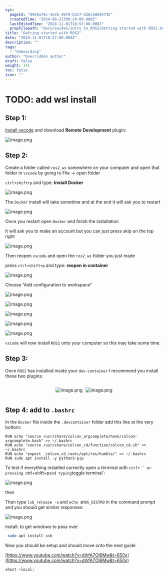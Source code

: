 ```yaml
---
sys:
  pageId: "89e0a78c-4e2b-4070-b327-d28cb0694742"
  createdTime: "2024-08-21T00:24:00.000Z"
  lastEditedTime: "2024-11-01T18:57:00.000Z"
  propFilepath: "docs/Guides/intro_to_ROS2/Getting started with ROS2.md"
title: "Getting started with ROS2"
date: "2024-11-01T18:57:00.000Z"
description: ""
tags:
  - "Onboarding"
author: "Overridden author"
draft: false
weight: 141
toc: false
icon: ""
---
```


# TODO: add wsl install

## Step 1:

[Install vscode](https://code.visualstudio.com/download) and download **Remote Development** plugin:

![image.png](https://prod-files-secure.s3.us-west-2.amazonaws.com/d518164a-d88e-44d1-a4ee-3adb3bd8bce0/efb52993-1881-4a40-b95e-6f020334f022/image.png?X-Amz-Algorithm=AWS4-HMAC-SHA256&X-Amz-Content-Sha256=UNSIGNED-PAYLOAD&X-Amz-Credential=ASIAZI2LB4663SXSHSDG%2F20250208%2Fus-west-2%2Fs3%2Faws4_request&X-Amz-Date=20250208T080903Z&X-Amz-Expires=3600&X-Amz-Security-Token=IQoJb3JpZ2luX2VjEHAaCXVzLXdlc3QtMiJHMEUCIF6f%2FHyXHnHis3cAzUvzmLoO%2B30Sz9b%2B%2FosdTI%2FKyS8gAiEAo%2Bs792og7xVNdoeCN2OGEkVq4Hx8kiR1gqSyAeD%2B998qiAQIif%2F%2F%2F%2F%2F%2F%2F%2F%2F%2FARAAGgw2Mzc0MjMxODM4MDUiDGwfdeePZWnQYVoGECrcAwtyIO90pu0lrkT7gBK238zc0tUbvn7IAWjw4Zi6aDUxOOlever%2FDNJ3a6PtovjMs4zMm6jSeyMs51qgErG%2F91VMU%2Bb40EYJu3LB%2FkTcFTf2Ub8ulpgXIM8wNjmWEdJJtL0sPQBWzLWzeYoh9hjkn%2B0sUFlwy1gXs%2B9DWsJuPflnVHRkGp%2FQ7TrZJ4n3yLEoNZ5%2FOJAbDPZ1glswqUHqujrELpbIias9cxZLSIpU%2Fw9A1IzeVr7fw47RLS2GM7gGmPIMhxW%2FbNULEscqe9BI9TQcs%2B3V3vbZJqQmsr%2F064LvzYE0ti8FwZmoNFRqwrTQYvukiu7kuW0ezdyRYGZYz%2BUR1CNAJxN%2Bo%2BMUMi0qzRQ0rapT4KlEnGDoPNb%2FfRirwRwbjXuph79V0dZEs1XzOKr1EpskOvQoMWcyFYZl4kHp9MDftKXEVvHo54euDJvvMuxUgY7aagOZELy1ec5Y8We7mcWDDz0QGcfcxZ%2BzN0AlJjszb2ow%2FHjv2bWL5%2FXbtTy1nMEANIVhcNnyV5weHdCUYS8Vp8JvM1SOD%2B02NjAmhRJUBGcai%2FbE5Dz4mlLiU1vppLNwFwtZqOq4FREb66Kas0ed5W%2FyB94D218rNHrspIyvVbLGy1vXTpYZMKaQnL0GOqUBe%2BwGU5u11c9frByzYGSED9VcGutu2qFtpp53L7oINStjLx5isAD61T8WIHLR8vBkgC9utjt3Tx34gjLOqrUfCWvTlTID76%2Fq2uVP%2BR2jDhQTNH%2FSzspv%2BV26MgTQyRpOw8p6DSrTHI9oViUS9MV7k3igBEP3ZHKuqRN3Ua2mw9aJ2x%2FBlTkh2JNVFOTLdlKHwzs2WFRyHWoIFjCNMdfS7aDGKl8K&X-Amz-Signature=425ca047140464d02df084809d77228857599b041e24c942e2478f3af0d31cc9&X-Amz-SignedHeaders=host&x-id=GetObject)

## Step 2:

Create a folder called `ros2_ws` somewhere on your computer and open that folder in `vscode` by going to File → open folder 

`ctrl+shift+p` and type: **Install Docker**

![image.png](https://prod-files-secure.s3.us-west-2.amazonaws.com/d518164a-d88e-44d1-a4ee-3adb3bd8bce0/2269dc0e-1cd5-47ff-bceb-c04ad9b2eab0/image.png?X-Amz-Algorithm=AWS4-HMAC-SHA256&X-Amz-Content-Sha256=UNSIGNED-PAYLOAD&X-Amz-Credential=ASIAZI2LB4663SXSHSDG%2F20250208%2Fus-west-2%2Fs3%2Faws4_request&X-Amz-Date=20250208T080903Z&X-Amz-Expires=3600&X-Amz-Security-Token=IQoJb3JpZ2luX2VjEHAaCXVzLXdlc3QtMiJHMEUCIF6f%2FHyXHnHis3cAzUvzmLoO%2B30Sz9b%2B%2FosdTI%2FKyS8gAiEAo%2Bs792og7xVNdoeCN2OGEkVq4Hx8kiR1gqSyAeD%2B998qiAQIif%2F%2F%2F%2F%2F%2F%2F%2F%2F%2FARAAGgw2Mzc0MjMxODM4MDUiDGwfdeePZWnQYVoGECrcAwtyIO90pu0lrkT7gBK238zc0tUbvn7IAWjw4Zi6aDUxOOlever%2FDNJ3a6PtovjMs4zMm6jSeyMs51qgErG%2F91VMU%2Bb40EYJu3LB%2FkTcFTf2Ub8ulpgXIM8wNjmWEdJJtL0sPQBWzLWzeYoh9hjkn%2B0sUFlwy1gXs%2B9DWsJuPflnVHRkGp%2FQ7TrZJ4n3yLEoNZ5%2FOJAbDPZ1glswqUHqujrELpbIias9cxZLSIpU%2Fw9A1IzeVr7fw47RLS2GM7gGmPIMhxW%2FbNULEscqe9BI9TQcs%2B3V3vbZJqQmsr%2F064LvzYE0ti8FwZmoNFRqwrTQYvukiu7kuW0ezdyRYGZYz%2BUR1CNAJxN%2Bo%2BMUMi0qzRQ0rapT4KlEnGDoPNb%2FfRirwRwbjXuph79V0dZEs1XzOKr1EpskOvQoMWcyFYZl4kHp9MDftKXEVvHo54euDJvvMuxUgY7aagOZELy1ec5Y8We7mcWDDz0QGcfcxZ%2BzN0AlJjszb2ow%2FHjv2bWL5%2FXbtTy1nMEANIVhcNnyV5weHdCUYS8Vp8JvM1SOD%2B02NjAmhRJUBGcai%2FbE5Dz4mlLiU1vppLNwFwtZqOq4FREb66Kas0ed5W%2FyB94D218rNHrspIyvVbLGy1vXTpYZMKaQnL0GOqUBe%2BwGU5u11c9frByzYGSED9VcGutu2qFtpp53L7oINStjLx5isAD61T8WIHLR8vBkgC9utjt3Tx34gjLOqrUfCWvTlTID76%2Fq2uVP%2BR2jDhQTNH%2FSzspv%2BV26MgTQyRpOw8p6DSrTHI9oViUS9MV7k3igBEP3ZHKuqRN3Ua2mw9aJ2x%2FBlTkh2JNVFOTLdlKHwzs2WFRyHWoIFjCNMdfS7aDGKl8K&X-Amz-Signature=a4562d107d55d8a54842caf411f4dfbd67f558af4e9bdb1844cd180060ed5283&X-Amz-SignedHeaders=host&x-id=GetObject)

The `Docker` install will take sometime and at the end it will ask you to restart

![image.png](https://prod-files-secure.s3.us-west-2.amazonaws.com/d518164a-d88e-44d1-a4ee-3adb3bd8bce0/ed233f78-be33-4b1f-b89c-9c346c0e961e/image.png?X-Amz-Algorithm=AWS4-HMAC-SHA256&X-Amz-Content-Sha256=UNSIGNED-PAYLOAD&X-Amz-Credential=ASIAZI2LB4663SXSHSDG%2F20250208%2Fus-west-2%2Fs3%2Faws4_request&X-Amz-Date=20250208T080903Z&X-Amz-Expires=3600&X-Amz-Security-Token=IQoJb3JpZ2luX2VjEHAaCXVzLXdlc3QtMiJHMEUCIF6f%2FHyXHnHis3cAzUvzmLoO%2B30Sz9b%2B%2FosdTI%2FKyS8gAiEAo%2Bs792og7xVNdoeCN2OGEkVq4Hx8kiR1gqSyAeD%2B998qiAQIif%2F%2F%2F%2F%2F%2F%2F%2F%2F%2FARAAGgw2Mzc0MjMxODM4MDUiDGwfdeePZWnQYVoGECrcAwtyIO90pu0lrkT7gBK238zc0tUbvn7IAWjw4Zi6aDUxOOlever%2FDNJ3a6PtovjMs4zMm6jSeyMs51qgErG%2F91VMU%2Bb40EYJu3LB%2FkTcFTf2Ub8ulpgXIM8wNjmWEdJJtL0sPQBWzLWzeYoh9hjkn%2B0sUFlwy1gXs%2B9DWsJuPflnVHRkGp%2FQ7TrZJ4n3yLEoNZ5%2FOJAbDPZ1glswqUHqujrELpbIias9cxZLSIpU%2Fw9A1IzeVr7fw47RLS2GM7gGmPIMhxW%2FbNULEscqe9BI9TQcs%2B3V3vbZJqQmsr%2F064LvzYE0ti8FwZmoNFRqwrTQYvukiu7kuW0ezdyRYGZYz%2BUR1CNAJxN%2Bo%2BMUMi0qzRQ0rapT4KlEnGDoPNb%2FfRirwRwbjXuph79V0dZEs1XzOKr1EpskOvQoMWcyFYZl4kHp9MDftKXEVvHo54euDJvvMuxUgY7aagOZELy1ec5Y8We7mcWDDz0QGcfcxZ%2BzN0AlJjszb2ow%2FHjv2bWL5%2FXbtTy1nMEANIVhcNnyV5weHdCUYS8Vp8JvM1SOD%2B02NjAmhRJUBGcai%2FbE5Dz4mlLiU1vppLNwFwtZqOq4FREb66Kas0ed5W%2FyB94D218rNHrspIyvVbLGy1vXTpYZMKaQnL0GOqUBe%2BwGU5u11c9frByzYGSED9VcGutu2qFtpp53L7oINStjLx5isAD61T8WIHLR8vBkgC9utjt3Tx34gjLOqrUfCWvTlTID76%2Fq2uVP%2BR2jDhQTNH%2FSzspv%2BV26MgTQyRpOw8p6DSrTHI9oViUS9MV7k3igBEP3ZHKuqRN3Ua2mw9aJ2x%2FBlTkh2JNVFOTLdlKHwzs2WFRyHWoIFjCNMdfS7aDGKl8K&X-Amz-Signature=c4ab3c8d72b25ab09740a37096db97ea8d8869d27db6047bf7c372fd5000a416&X-Amz-SignedHeaders=host&x-id=GetObject)

Once you restart open `Docker` and finish the installation

It will ask you to make an account but you can just press skip on the top right

![image.png](https://prod-files-secure.s3.us-west-2.amazonaws.com/d518164a-d88e-44d1-a4ee-3adb3bd8bce0/21010ad9-1659-4fd9-9f59-9932a09b2a3d/image.png?X-Amz-Algorithm=AWS4-HMAC-SHA256&X-Amz-Content-Sha256=UNSIGNED-PAYLOAD&X-Amz-Credential=ASIAZI2LB4663SXSHSDG%2F20250208%2Fus-west-2%2Fs3%2Faws4_request&X-Amz-Date=20250208T080903Z&X-Amz-Expires=3600&X-Amz-Security-Token=IQoJb3JpZ2luX2VjEHAaCXVzLXdlc3QtMiJHMEUCIF6f%2FHyXHnHis3cAzUvzmLoO%2B30Sz9b%2B%2FosdTI%2FKyS8gAiEAo%2Bs792og7xVNdoeCN2OGEkVq4Hx8kiR1gqSyAeD%2B998qiAQIif%2F%2F%2F%2F%2F%2F%2F%2F%2F%2FARAAGgw2Mzc0MjMxODM4MDUiDGwfdeePZWnQYVoGECrcAwtyIO90pu0lrkT7gBK238zc0tUbvn7IAWjw4Zi6aDUxOOlever%2FDNJ3a6PtovjMs4zMm6jSeyMs51qgErG%2F91VMU%2Bb40EYJu3LB%2FkTcFTf2Ub8ulpgXIM8wNjmWEdJJtL0sPQBWzLWzeYoh9hjkn%2B0sUFlwy1gXs%2B9DWsJuPflnVHRkGp%2FQ7TrZJ4n3yLEoNZ5%2FOJAbDPZ1glswqUHqujrELpbIias9cxZLSIpU%2Fw9A1IzeVr7fw47RLS2GM7gGmPIMhxW%2FbNULEscqe9BI9TQcs%2B3V3vbZJqQmsr%2F064LvzYE0ti8FwZmoNFRqwrTQYvukiu7kuW0ezdyRYGZYz%2BUR1CNAJxN%2Bo%2BMUMi0qzRQ0rapT4KlEnGDoPNb%2FfRirwRwbjXuph79V0dZEs1XzOKr1EpskOvQoMWcyFYZl4kHp9MDftKXEVvHo54euDJvvMuxUgY7aagOZELy1ec5Y8We7mcWDDz0QGcfcxZ%2BzN0AlJjszb2ow%2FHjv2bWL5%2FXbtTy1nMEANIVhcNnyV5weHdCUYS8Vp8JvM1SOD%2B02NjAmhRJUBGcai%2FbE5Dz4mlLiU1vppLNwFwtZqOq4FREb66Kas0ed5W%2FyB94D218rNHrspIyvVbLGy1vXTpYZMKaQnL0GOqUBe%2BwGU5u11c9frByzYGSED9VcGutu2qFtpp53L7oINStjLx5isAD61T8WIHLR8vBkgC9utjt3Tx34gjLOqrUfCWvTlTID76%2Fq2uVP%2BR2jDhQTNH%2FSzspv%2BV26MgTQyRpOw8p6DSrTHI9oViUS9MV7k3igBEP3ZHKuqRN3Ua2mw9aJ2x%2FBlTkh2JNVFOTLdlKHwzs2WFRyHWoIFjCNMdfS7aDGKl8K&X-Amz-Signature=b77fab3a243c672c18143d1f8da29c3ef76b5fd0f2d4804ad41849b9e999fdd0&X-Amz-SignedHeaders=host&x-id=GetObject)

Then reopen `vscode` and open the `ros2_ws` folder you just made

press `ctrl+shift+p` and type: **reopen in container**

![image.png](https://prod-files-secure.s3.us-west-2.amazonaws.com/d518164a-d88e-44d1-a4ee-3adb3bd8bce0/4e93b8c2-41ad-488c-8095-c74205196118/image.png?X-Amz-Algorithm=AWS4-HMAC-SHA256&X-Amz-Content-Sha256=UNSIGNED-PAYLOAD&X-Amz-Credential=ASIAZI2LB4663SXSHSDG%2F20250208%2Fus-west-2%2Fs3%2Faws4_request&X-Amz-Date=20250208T080903Z&X-Amz-Expires=3600&X-Amz-Security-Token=IQoJb3JpZ2luX2VjEHAaCXVzLXdlc3QtMiJHMEUCIF6f%2FHyXHnHis3cAzUvzmLoO%2B30Sz9b%2B%2FosdTI%2FKyS8gAiEAo%2Bs792og7xVNdoeCN2OGEkVq4Hx8kiR1gqSyAeD%2B998qiAQIif%2F%2F%2F%2F%2F%2F%2F%2F%2F%2FARAAGgw2Mzc0MjMxODM4MDUiDGwfdeePZWnQYVoGECrcAwtyIO90pu0lrkT7gBK238zc0tUbvn7IAWjw4Zi6aDUxOOlever%2FDNJ3a6PtovjMs4zMm6jSeyMs51qgErG%2F91VMU%2Bb40EYJu3LB%2FkTcFTf2Ub8ulpgXIM8wNjmWEdJJtL0sPQBWzLWzeYoh9hjkn%2B0sUFlwy1gXs%2B9DWsJuPflnVHRkGp%2FQ7TrZJ4n3yLEoNZ5%2FOJAbDPZ1glswqUHqujrELpbIias9cxZLSIpU%2Fw9A1IzeVr7fw47RLS2GM7gGmPIMhxW%2FbNULEscqe9BI9TQcs%2B3V3vbZJqQmsr%2F064LvzYE0ti8FwZmoNFRqwrTQYvukiu7kuW0ezdyRYGZYz%2BUR1CNAJxN%2Bo%2BMUMi0qzRQ0rapT4KlEnGDoPNb%2FfRirwRwbjXuph79V0dZEs1XzOKr1EpskOvQoMWcyFYZl4kHp9MDftKXEVvHo54euDJvvMuxUgY7aagOZELy1ec5Y8We7mcWDDz0QGcfcxZ%2BzN0AlJjszb2ow%2FHjv2bWL5%2FXbtTy1nMEANIVhcNnyV5weHdCUYS8Vp8JvM1SOD%2B02NjAmhRJUBGcai%2FbE5Dz4mlLiU1vppLNwFwtZqOq4FREb66Kas0ed5W%2FyB94D218rNHrspIyvVbLGy1vXTpYZMKaQnL0GOqUBe%2BwGU5u11c9frByzYGSED9VcGutu2qFtpp53L7oINStjLx5isAD61T8WIHLR8vBkgC9utjt3Tx34gjLOqrUfCWvTlTID76%2Fq2uVP%2BR2jDhQTNH%2FSzspv%2BV26MgTQyRpOw8p6DSrTHI9oViUS9MV7k3igBEP3ZHKuqRN3Ua2mw9aJ2x%2FBlTkh2JNVFOTLdlKHwzs2WFRyHWoIFjCNMdfS7aDGKl8K&X-Amz-Signature=de0db6a6d12e17aa8d69a659182bc5e0482a06ff17fc4fa9546c155abb75e8b2&X-Amz-SignedHeaders=host&x-id=GetObject)

Choose “Add configuration to workspace”

![image.png](https://prod-files-secure.s3.us-west-2.amazonaws.com/d518164a-d88e-44d1-a4ee-3adb3bd8bce0/9560b282-5060-4989-ba37-97e7b2c22476/image.png?X-Amz-Algorithm=AWS4-HMAC-SHA256&X-Amz-Content-Sha256=UNSIGNED-PAYLOAD&X-Amz-Credential=ASIAZI2LB4663SXSHSDG%2F20250208%2Fus-west-2%2Fs3%2Faws4_request&X-Amz-Date=20250208T080903Z&X-Amz-Expires=3600&X-Amz-Security-Token=IQoJb3JpZ2luX2VjEHAaCXVzLXdlc3QtMiJHMEUCIF6f%2FHyXHnHis3cAzUvzmLoO%2B30Sz9b%2B%2FosdTI%2FKyS8gAiEAo%2Bs792og7xVNdoeCN2OGEkVq4Hx8kiR1gqSyAeD%2B998qiAQIif%2F%2F%2F%2F%2F%2F%2F%2F%2F%2FARAAGgw2Mzc0MjMxODM4MDUiDGwfdeePZWnQYVoGECrcAwtyIO90pu0lrkT7gBK238zc0tUbvn7IAWjw4Zi6aDUxOOlever%2FDNJ3a6PtovjMs4zMm6jSeyMs51qgErG%2F91VMU%2Bb40EYJu3LB%2FkTcFTf2Ub8ulpgXIM8wNjmWEdJJtL0sPQBWzLWzeYoh9hjkn%2B0sUFlwy1gXs%2B9DWsJuPflnVHRkGp%2FQ7TrZJ4n3yLEoNZ5%2FOJAbDPZ1glswqUHqujrELpbIias9cxZLSIpU%2Fw9A1IzeVr7fw47RLS2GM7gGmPIMhxW%2FbNULEscqe9BI9TQcs%2B3V3vbZJqQmsr%2F064LvzYE0ti8FwZmoNFRqwrTQYvukiu7kuW0ezdyRYGZYz%2BUR1CNAJxN%2Bo%2BMUMi0qzRQ0rapT4KlEnGDoPNb%2FfRirwRwbjXuph79V0dZEs1XzOKr1EpskOvQoMWcyFYZl4kHp9MDftKXEVvHo54euDJvvMuxUgY7aagOZELy1ec5Y8We7mcWDDz0QGcfcxZ%2BzN0AlJjszb2ow%2FHjv2bWL5%2FXbtTy1nMEANIVhcNnyV5weHdCUYS8Vp8JvM1SOD%2B02NjAmhRJUBGcai%2FbE5Dz4mlLiU1vppLNwFwtZqOq4FREb66Kas0ed5W%2FyB94D218rNHrspIyvVbLGy1vXTpYZMKaQnL0GOqUBe%2BwGU5u11c9frByzYGSED9VcGutu2qFtpp53L7oINStjLx5isAD61T8WIHLR8vBkgC9utjt3Tx34gjLOqrUfCWvTlTID76%2Fq2uVP%2BR2jDhQTNH%2FSzspv%2BV26MgTQyRpOw8p6DSrTHI9oViUS9MV7k3igBEP3ZHKuqRN3Ua2mw9aJ2x%2FBlTkh2JNVFOTLdlKHwzs2WFRyHWoIFjCNMdfS7aDGKl8K&X-Amz-Signature=c11b4f195922b0a5760b67d26bf6de2c86fe48bad49e09a429b53be9dd880bc6&X-Amz-SignedHeaders=host&x-id=GetObject)

![image.png](https://prod-files-secure.s3.us-west-2.amazonaws.com/d518164a-d88e-44d1-a4ee-3adb3bd8bce0/2ee63f81-886b-48e8-a553-dc6e5eac99e4/image.png?X-Amz-Algorithm=AWS4-HMAC-SHA256&X-Amz-Content-Sha256=UNSIGNED-PAYLOAD&X-Amz-Credential=ASIAZI2LB4663SXSHSDG%2F20250208%2Fus-west-2%2Fs3%2Faws4_request&X-Amz-Date=20250208T080903Z&X-Amz-Expires=3600&X-Amz-Security-Token=IQoJb3JpZ2luX2VjEHAaCXVzLXdlc3QtMiJHMEUCIF6f%2FHyXHnHis3cAzUvzmLoO%2B30Sz9b%2B%2FosdTI%2FKyS8gAiEAo%2Bs792og7xVNdoeCN2OGEkVq4Hx8kiR1gqSyAeD%2B998qiAQIif%2F%2F%2F%2F%2F%2F%2F%2F%2F%2FARAAGgw2Mzc0MjMxODM4MDUiDGwfdeePZWnQYVoGECrcAwtyIO90pu0lrkT7gBK238zc0tUbvn7IAWjw4Zi6aDUxOOlever%2FDNJ3a6PtovjMs4zMm6jSeyMs51qgErG%2F91VMU%2Bb40EYJu3LB%2FkTcFTf2Ub8ulpgXIM8wNjmWEdJJtL0sPQBWzLWzeYoh9hjkn%2B0sUFlwy1gXs%2B9DWsJuPflnVHRkGp%2FQ7TrZJ4n3yLEoNZ5%2FOJAbDPZ1glswqUHqujrELpbIias9cxZLSIpU%2Fw9A1IzeVr7fw47RLS2GM7gGmPIMhxW%2FbNULEscqe9BI9TQcs%2B3V3vbZJqQmsr%2F064LvzYE0ti8FwZmoNFRqwrTQYvukiu7kuW0ezdyRYGZYz%2BUR1CNAJxN%2Bo%2BMUMi0qzRQ0rapT4KlEnGDoPNb%2FfRirwRwbjXuph79V0dZEs1XzOKr1EpskOvQoMWcyFYZl4kHp9MDftKXEVvHo54euDJvvMuxUgY7aagOZELy1ec5Y8We7mcWDDz0QGcfcxZ%2BzN0AlJjszb2ow%2FHjv2bWL5%2FXbtTy1nMEANIVhcNnyV5weHdCUYS8Vp8JvM1SOD%2B02NjAmhRJUBGcai%2FbE5Dz4mlLiU1vppLNwFwtZqOq4FREb66Kas0ed5W%2FyB94D218rNHrspIyvVbLGy1vXTpYZMKaQnL0GOqUBe%2BwGU5u11c9frByzYGSED9VcGutu2qFtpp53L7oINStjLx5isAD61T8WIHLR8vBkgC9utjt3Tx34gjLOqrUfCWvTlTID76%2Fq2uVP%2BR2jDhQTNH%2FSzspv%2BV26MgTQyRpOw8p6DSrTHI9oViUS9MV7k3igBEP3ZHKuqRN3Ua2mw9aJ2x%2FBlTkh2JNVFOTLdlKHwzs2WFRyHWoIFjCNMdfS7aDGKl8K&X-Amz-Signature=bd532adbeae335002d6ed9e35081b75445f7b1f803d936760bc76269e6f76317&X-Amz-SignedHeaders=host&x-id=GetObject)

![image.png](https://prod-files-secure.s3.us-west-2.amazonaws.com/d518164a-d88e-44d1-a4ee-3adb3bd8bce0/ae1580b2-b048-407e-aed9-b584224a7a04/image.png?X-Amz-Algorithm=AWS4-HMAC-SHA256&X-Amz-Content-Sha256=UNSIGNED-PAYLOAD&X-Amz-Credential=ASIAZI2LB4663SXSHSDG%2F20250208%2Fus-west-2%2Fs3%2Faws4_request&X-Amz-Date=20250208T080903Z&X-Amz-Expires=3600&X-Amz-Security-Token=IQoJb3JpZ2luX2VjEHAaCXVzLXdlc3QtMiJHMEUCIF6f%2FHyXHnHis3cAzUvzmLoO%2B30Sz9b%2B%2FosdTI%2FKyS8gAiEAo%2Bs792og7xVNdoeCN2OGEkVq4Hx8kiR1gqSyAeD%2B998qiAQIif%2F%2F%2F%2F%2F%2F%2F%2F%2F%2FARAAGgw2Mzc0MjMxODM4MDUiDGwfdeePZWnQYVoGECrcAwtyIO90pu0lrkT7gBK238zc0tUbvn7IAWjw4Zi6aDUxOOlever%2FDNJ3a6PtovjMs4zMm6jSeyMs51qgErG%2F91VMU%2Bb40EYJu3LB%2FkTcFTf2Ub8ulpgXIM8wNjmWEdJJtL0sPQBWzLWzeYoh9hjkn%2B0sUFlwy1gXs%2B9DWsJuPflnVHRkGp%2FQ7TrZJ4n3yLEoNZ5%2FOJAbDPZ1glswqUHqujrELpbIias9cxZLSIpU%2Fw9A1IzeVr7fw47RLS2GM7gGmPIMhxW%2FbNULEscqe9BI9TQcs%2B3V3vbZJqQmsr%2F064LvzYE0ti8FwZmoNFRqwrTQYvukiu7kuW0ezdyRYGZYz%2BUR1CNAJxN%2Bo%2BMUMi0qzRQ0rapT4KlEnGDoPNb%2FfRirwRwbjXuph79V0dZEs1XzOKr1EpskOvQoMWcyFYZl4kHp9MDftKXEVvHo54euDJvvMuxUgY7aagOZELy1ec5Y8We7mcWDDz0QGcfcxZ%2BzN0AlJjszb2ow%2FHjv2bWL5%2FXbtTy1nMEANIVhcNnyV5weHdCUYS8Vp8JvM1SOD%2B02NjAmhRJUBGcai%2FbE5Dz4mlLiU1vppLNwFwtZqOq4FREb66Kas0ed5W%2FyB94D218rNHrspIyvVbLGy1vXTpYZMKaQnL0GOqUBe%2BwGU5u11c9frByzYGSED9VcGutu2qFtpp53L7oINStjLx5isAD61T8WIHLR8vBkgC9utjt3Tx34gjLOqrUfCWvTlTID76%2Fq2uVP%2BR2jDhQTNH%2FSzspv%2BV26MgTQyRpOw8p6DSrTHI9oViUS9MV7k3igBEP3ZHKuqRN3Ua2mw9aJ2x%2FBlTkh2JNVFOTLdlKHwzs2WFRyHWoIFjCNMdfS7aDGKl8K&X-Amz-Signature=7880f0baf5578c14d98282870c44d0b18cf04168fa540425b87f8a34530be5e6&X-Amz-SignedHeaders=host&x-id=GetObject)

![image.png](https://prod-files-secure.s3.us-west-2.amazonaws.com/d518164a-d88e-44d1-a4ee-3adb3bd8bce0/53255b28-f75e-430f-b9e3-c0ac8577e42b/image.png?X-Amz-Algorithm=AWS4-HMAC-SHA256&X-Amz-Content-Sha256=UNSIGNED-PAYLOAD&X-Amz-Credential=ASIAZI2LB4663SXSHSDG%2F20250208%2Fus-west-2%2Fs3%2Faws4_request&X-Amz-Date=20250208T080903Z&X-Amz-Expires=3600&X-Amz-Security-Token=IQoJb3JpZ2luX2VjEHAaCXVzLXdlc3QtMiJHMEUCIF6f%2FHyXHnHis3cAzUvzmLoO%2B30Sz9b%2B%2FosdTI%2FKyS8gAiEAo%2Bs792og7xVNdoeCN2OGEkVq4Hx8kiR1gqSyAeD%2B998qiAQIif%2F%2F%2F%2F%2F%2F%2F%2F%2F%2FARAAGgw2Mzc0MjMxODM4MDUiDGwfdeePZWnQYVoGECrcAwtyIO90pu0lrkT7gBK238zc0tUbvn7IAWjw4Zi6aDUxOOlever%2FDNJ3a6PtovjMs4zMm6jSeyMs51qgErG%2F91VMU%2Bb40EYJu3LB%2FkTcFTf2Ub8ulpgXIM8wNjmWEdJJtL0sPQBWzLWzeYoh9hjkn%2B0sUFlwy1gXs%2B9DWsJuPflnVHRkGp%2FQ7TrZJ4n3yLEoNZ5%2FOJAbDPZ1glswqUHqujrELpbIias9cxZLSIpU%2Fw9A1IzeVr7fw47RLS2GM7gGmPIMhxW%2FbNULEscqe9BI9TQcs%2B3V3vbZJqQmsr%2F064LvzYE0ti8FwZmoNFRqwrTQYvukiu7kuW0ezdyRYGZYz%2BUR1CNAJxN%2Bo%2BMUMi0qzRQ0rapT4KlEnGDoPNb%2FfRirwRwbjXuph79V0dZEs1XzOKr1EpskOvQoMWcyFYZl4kHp9MDftKXEVvHo54euDJvvMuxUgY7aagOZELy1ec5Y8We7mcWDDz0QGcfcxZ%2BzN0AlJjszb2ow%2FHjv2bWL5%2FXbtTy1nMEANIVhcNnyV5weHdCUYS8Vp8JvM1SOD%2B02NjAmhRJUBGcai%2FbE5Dz4mlLiU1vppLNwFwtZqOq4FREb66Kas0ed5W%2FyB94D218rNHrspIyvVbLGy1vXTpYZMKaQnL0GOqUBe%2BwGU5u11c9frByzYGSED9VcGutu2qFtpp53L7oINStjLx5isAD61T8WIHLR8vBkgC9utjt3Tx34gjLOqrUfCWvTlTID76%2Fq2uVP%2BR2jDhQTNH%2FSzspv%2BV26MgTQyRpOw8p6DSrTHI9oViUS9MV7k3igBEP3ZHKuqRN3Ua2mw9aJ2x%2FBlTkh2JNVFOTLdlKHwzs2WFRyHWoIFjCNMdfS7aDGKl8K&X-Amz-Signature=097660d16e92248f501c3511f8c7884ec5e55457dd18ca90d9d26683bcee0ecf&X-Amz-SignedHeaders=host&x-id=GetObject)

![image.png](https://prod-files-secure.s3.us-west-2.amazonaws.com/d518164a-d88e-44d1-a4ee-3adb3bd8bce0/7c562767-5af9-4ffb-97d1-327bcdf4ee00/image.png?X-Amz-Algorithm=AWS4-HMAC-SHA256&X-Amz-Content-Sha256=UNSIGNED-PAYLOAD&X-Amz-Credential=ASIAZI2LB4663SXSHSDG%2F20250208%2Fus-west-2%2Fs3%2Faws4_request&X-Amz-Date=20250208T080903Z&X-Amz-Expires=3600&X-Amz-Security-Token=IQoJb3JpZ2luX2VjEHAaCXVzLXdlc3QtMiJHMEUCIF6f%2FHyXHnHis3cAzUvzmLoO%2B30Sz9b%2B%2FosdTI%2FKyS8gAiEAo%2Bs792og7xVNdoeCN2OGEkVq4Hx8kiR1gqSyAeD%2B998qiAQIif%2F%2F%2F%2F%2F%2F%2F%2F%2F%2FARAAGgw2Mzc0MjMxODM4MDUiDGwfdeePZWnQYVoGECrcAwtyIO90pu0lrkT7gBK238zc0tUbvn7IAWjw4Zi6aDUxOOlever%2FDNJ3a6PtovjMs4zMm6jSeyMs51qgErG%2F91VMU%2Bb40EYJu3LB%2FkTcFTf2Ub8ulpgXIM8wNjmWEdJJtL0sPQBWzLWzeYoh9hjkn%2B0sUFlwy1gXs%2B9DWsJuPflnVHRkGp%2FQ7TrZJ4n3yLEoNZ5%2FOJAbDPZ1glswqUHqujrELpbIias9cxZLSIpU%2Fw9A1IzeVr7fw47RLS2GM7gGmPIMhxW%2FbNULEscqe9BI9TQcs%2B3V3vbZJqQmsr%2F064LvzYE0ti8FwZmoNFRqwrTQYvukiu7kuW0ezdyRYGZYz%2BUR1CNAJxN%2Bo%2BMUMi0qzRQ0rapT4KlEnGDoPNb%2FfRirwRwbjXuph79V0dZEs1XzOKr1EpskOvQoMWcyFYZl4kHp9MDftKXEVvHo54euDJvvMuxUgY7aagOZELy1ec5Y8We7mcWDDz0QGcfcxZ%2BzN0AlJjszb2ow%2FHjv2bWL5%2FXbtTy1nMEANIVhcNnyV5weHdCUYS8Vp8JvM1SOD%2B02NjAmhRJUBGcai%2FbE5Dz4mlLiU1vppLNwFwtZqOq4FREb66Kas0ed5W%2FyB94D218rNHrspIyvVbLGy1vXTpYZMKaQnL0GOqUBe%2BwGU5u11c9frByzYGSED9VcGutu2qFtpp53L7oINStjLx5isAD61T8WIHLR8vBkgC9utjt3Tx34gjLOqrUfCWvTlTID76%2Fq2uVP%2BR2jDhQTNH%2FSzspv%2BV26MgTQyRpOw8p6DSrTHI9oViUS9MV7k3igBEP3ZHKuqRN3Ua2mw9aJ2x%2FBlTkh2JNVFOTLdlKHwzs2WFRyHWoIFjCNMdfS7aDGKl8K&X-Amz-Signature=dbcf6fe77db1a63140ab0834260dba43c935f7370522a8a14b95ca5af5e8afee&X-Amz-SignedHeaders=host&x-id=GetObject)

`vscode` will now install `ROS2` onto your computer so this may take some time.

## Step 3:

Once `ROS2` has installed inside your `dev-container` I recommend you install these two plugins:

<div style="display: flex;flex-direction: row; column-gap:10px; max-width: 630px;justify-content: center;">
<div>

![image.png](https://prod-files-secure.s3.us-west-2.amazonaws.com/d518164a-d88e-44d1-a4ee-3adb3bd8bce0/3fc3d550-5a54-4ba1-ba6b-faa01cdb7369/image.png?X-Amz-Algorithm=AWS4-HMAC-SHA256&X-Amz-Content-Sha256=UNSIGNED-PAYLOAD&X-Amz-Credential=ASIAZI2LB466R7HECCOC%2F20250208%2Fus-west-2%2Fs3%2Faws4_request&X-Amz-Date=20250208T080905Z&X-Amz-Expires=3600&X-Amz-Security-Token=IQoJb3JpZ2luX2VjEHAaCXVzLXdlc3QtMiJHMEUCICIzfrXLfnLWAjBhF92pNB5Jezq2cB27eMbse0moJ1eUAiEA8FnMihK0q0Rpal7YI%2FpmSaMsqql3fk3vzyIebmAWgC8qiAQIiP%2F%2F%2F%2F%2F%2F%2F%2F%2F%2FARAAGgw2Mzc0MjMxODM4MDUiDIGWXgHXEKGTwToVLircA8f%2BFO9u5G75W0ZrRNPcRlyqH%2FcqVFfOi2%2FJ5K2McLmrYagZS5L54Dds3LAhmgy1ZyYEenXZOL%2BthJrThG2%2FV1CsTX%2BpTHgYliHRlAUAnA4JuIQKfyKIBDmsRhxxixfYL%2F4ogJ7xD2uXUn5kdUeQwtQ2gBoaosxfdLGgYeEbDQd%2BNBdCWUaDUhfmbTobq1NMlCnMomQ4bsJc9edwfKH%2F8gBfArEgtBTMCbzdiPWTYd31CMyPnzTKkoXaElUZCqRdPOobF9dgjI2Y7w%2FHa9YYbm%2FrEoZSpHNtxokWj9K25JLDoPANrPiCLpO6eC2LI5WriLMQz1dKC0XbdonHms9DIsRINVuT0Gw%2FQvi5dbY2z6pbb7akZRrwBb0NhBnY%2BMrEziBb8VLugnXNiD%2B%2BpSCNVv8gsZAHMCbR5MaBKlSAmJ47lBIKyyEs3mAW2YN7pMEZ%2F0Hf9e%2FHygrwEmvIQwgFlds8YItHm5C8T0urkGkoZZA8MuZke5CgSavOvDdGqdWq6Pi5dK33XAIO%2FNzjZEPVV%2FGOEGs%2FACyKb3fy55i5EKr9pQxUZ9gSJ969XbwGSMI9OUPgnP00h2PQ1db%2BGLc1MJkVlu4w2muuIMohNu4yhs5QsR5exVBRUS8FbmzWMNSPnL0GOqUB6JS1aiuZdOnfOYYzArfRsxgqM6oE30l8%2BqtlMi27p1ya1w1igkbHpOEeVGWNlaRGB7mga03YdPCUW3HQmNwfH7Y8%2BOu7%2BkUEtd9Q92xbniDqnNfNMzPAhv8NG%2BJQxwiO2eHqua%2B8EwLw%2F36gEXv062cfE9DbDOsrqchLUrWkd%2Bcos6k0kYNQ1urDuYHElroMOO3NT4MddCKoy6deuAzzPKxRsZMW&X-Amz-Signature=868fe9e5cc723ca27108c9ff7626aaf5d909c203cafc72fb5a17d537648893df&X-Amz-SignedHeaders=host&x-id=GetObject)

</div>
<div>

![image.png](https://prod-files-secure.s3.us-west-2.amazonaws.com/d518164a-d88e-44d1-a4ee-3adb3bd8bce0/d994cc66-13c2-4093-a5a3-f84cf4601a82/image.png?X-Amz-Algorithm=AWS4-HMAC-SHA256&X-Amz-Content-Sha256=UNSIGNED-PAYLOAD&X-Amz-Credential=ASIAZI2LB4662Y3LQXEB%2F20250208%2Fus-west-2%2Fs3%2Faws4_request&X-Amz-Date=20250208T080907Z&X-Amz-Expires=3600&X-Amz-Security-Token=IQoJb3JpZ2luX2VjEHAaCXVzLXdlc3QtMiJGMEQCIG6kedAbj3wKpyE4czcD2k4%2B4AzWxGkGGUdlNqdeiDEZAiAuI23%2BuRn6CuT1v%2BMooEIdX6MwdSiYbIF%2BQCsUCMDeVyqIBAiJ%2F%2F%2F%2F%2F%2F%2F%2F%2F%2F8BEAAaDDYzNzQyMzE4MzgwNSIMwQrOcWu%2FNeBT1NE1KtwDIzfGyPwmgc5YmIKf6cPNb4wTN60uFlIc016gs%2BIFtl%2Ff%2BXYlZ%2Bwq%2B0pQ1w4IqWMeS0vE1TluSn4UodCoOAJRhjc3VlgayIwyVMX6IaJeJryJ2KGFcvu4n%2BPeFL9qLeTLrZ2n7tahSRczDyrryxxWPYrA4iz2CFGnMlrC8D%2FmM8KXhAn%2F%2F6dXPeoGJ1hoq20Ne4gA86IpXkOohM%2BOvID2dwF4xnRAq54g%2FvZaCAtPjcSWdMAwdlVPWDsbrflCCmTyJJK6fwvWYVOIeo3H2YFWvVg8d6u2Hj7w4YnqtjS%2FC1eYnbz%2BmWGlMU43tJhRmrovh%2B%2B4crrFltWyBfNAcEWpAJxFLcg9cJZY0YMMB%2FqyQShIwrpNZv6SIeP6REOf1OVXYXI6yis9F5hpkvHPQo86i8F8TJppSac305s%2BgWA8BKvGAOP5T8QpmonV97QKwEGppkvEj%2B34Ms1QhTlP56a11i8ljHZPdnqVW2kXWTPbPrDU2Kdmje7ZH8ySuKpq10MntEnFTsQtLOsFJoqYTH5R%2B7%2BuXhN48Ch6XkGGXCLQzF2s5h4kfiesP%2Fgwa6%2FUYEQS5tbBWogOG6xDxYyIGyfSWVdyE2gJdhZxWidb4tNSxrOZCLuy2l6Z1M6dg4Aw0Y%2BcvQY6pgFsR6MX8Lg1UamtB41U0sIgaNkjFUAGOAB7IKm5P5Vtm9qp5homkTe7pOAg0VHOc0xZTcXTuAQdSZvgosau0V6LA0trnBkiqKcgmz%2FqYCbBu%2BNpNVuxvBCjkwijArnBpFU1eJipgeq4bT%2FqP62nr8IgLYHsxL3PODnL7HRPCUUApO8VFxbTJdOFaECfU5GXzgkIe5sWE0%2Bo6XSOjoX46wJbyjQaNWi7&X-Amz-Signature=dab899c2ddc49df6bee9d6aad1b1a18e736d073b3016c6811dbe1d828e21024f&X-Amz-SignedHeaders=host&x-id=GetObject)

</div>
</div>

## Step 4: add to `.bashrc`

In the `Docker` file inside the `.devcontainer` folder add this line at the very bottom: 

```docker
RUN echo "source /usr/share/colcon_argcomplete/hook/colcon-argcomplete.bash" >> ~/.bashrc
RUN echo "source /usr/share/colcon_cd/function/colcon_cd.sh" >> ~/.bashrc
RUN echo "export _colcon_cd_root=/opt/ros/humble/" >> ~/.bashrc
RUN sudo apt install -y python3-pip 
```

To test if everything installed correctly open a terminal with `ctrl+`` or pressing `ctrl+shift+p` and typing `toggle terminal`:

![image.png](https://prod-files-secure.s3.us-west-2.amazonaws.com/d518164a-d88e-44d1-a4ee-3adb3bd8bce0/6a4943d8-b04e-4c02-9a58-775f3384d1a5/image.png?X-Amz-Algorithm=AWS4-HMAC-SHA256&X-Amz-Content-Sha256=UNSIGNED-PAYLOAD&X-Amz-Credential=ASIAZI2LB4663SXSHSDG%2F20250208%2Fus-west-2%2Fs3%2Faws4_request&X-Amz-Date=20250208T080903Z&X-Amz-Expires=3600&X-Amz-Security-Token=IQoJb3JpZ2luX2VjEHAaCXVzLXdlc3QtMiJHMEUCIF6f%2FHyXHnHis3cAzUvzmLoO%2B30Sz9b%2B%2FosdTI%2FKyS8gAiEAo%2Bs792og7xVNdoeCN2OGEkVq4Hx8kiR1gqSyAeD%2B998qiAQIif%2F%2F%2F%2F%2F%2F%2F%2F%2F%2FARAAGgw2Mzc0MjMxODM4MDUiDGwfdeePZWnQYVoGECrcAwtyIO90pu0lrkT7gBK238zc0tUbvn7IAWjw4Zi6aDUxOOlever%2FDNJ3a6PtovjMs4zMm6jSeyMs51qgErG%2F91VMU%2Bb40EYJu3LB%2FkTcFTf2Ub8ulpgXIM8wNjmWEdJJtL0sPQBWzLWzeYoh9hjkn%2B0sUFlwy1gXs%2B9DWsJuPflnVHRkGp%2FQ7TrZJ4n3yLEoNZ5%2FOJAbDPZ1glswqUHqujrELpbIias9cxZLSIpU%2Fw9A1IzeVr7fw47RLS2GM7gGmPIMhxW%2FbNULEscqe9BI9TQcs%2B3V3vbZJqQmsr%2F064LvzYE0ti8FwZmoNFRqwrTQYvukiu7kuW0ezdyRYGZYz%2BUR1CNAJxN%2Bo%2BMUMi0qzRQ0rapT4KlEnGDoPNb%2FfRirwRwbjXuph79V0dZEs1XzOKr1EpskOvQoMWcyFYZl4kHp9MDftKXEVvHo54euDJvvMuxUgY7aagOZELy1ec5Y8We7mcWDDz0QGcfcxZ%2BzN0AlJjszb2ow%2FHjv2bWL5%2FXbtTy1nMEANIVhcNnyV5weHdCUYS8Vp8JvM1SOD%2B02NjAmhRJUBGcai%2FbE5Dz4mlLiU1vppLNwFwtZqOq4FREb66Kas0ed5W%2FyB94D218rNHrspIyvVbLGy1vXTpYZMKaQnL0GOqUBe%2BwGU5u11c9frByzYGSED9VcGutu2qFtpp53L7oINStjLx5isAD61T8WIHLR8vBkgC9utjt3Tx34gjLOqrUfCWvTlTID76%2Fq2uVP%2BR2jDhQTNH%2FSzspv%2BV26MgTQyRpOw8p6DSrTHI9oViUS9MV7k3igBEP3ZHKuqRN3Ua2mw9aJ2x%2FBlTkh2JNVFOTLdlKHwzs2WFRyHWoIFjCNMdfS7aDGKl8K&X-Amz-Signature=7dc2ccecfa7cd01f07efed68b0ed798a12c4f4dda3a00a74362f54d13b84b5b3&X-Amz-SignedHeaders=host&x-id=GetObject)

then 

Then type `lsb_release -a` and `echo $ROS_DISTRO` in the command prompt and you should get similar responses:

![image.png](https://prod-files-secure.s3.us-west-2.amazonaws.com/d518164a-d88e-44d1-a4ee-3adb3bd8bce0/3e635dec-a805-4e85-8b9e-d000e5b71a4e/image.png?X-Amz-Algorithm=AWS4-HMAC-SHA256&X-Amz-Content-Sha256=UNSIGNED-PAYLOAD&X-Amz-Credential=ASIAZI2LB4663SXSHSDG%2F20250208%2Fus-west-2%2Fs3%2Faws4_request&X-Amz-Date=20250208T080903Z&X-Amz-Expires=3600&X-Amz-Security-Token=IQoJb3JpZ2luX2VjEHAaCXVzLXdlc3QtMiJHMEUCIF6f%2FHyXHnHis3cAzUvzmLoO%2B30Sz9b%2B%2FosdTI%2FKyS8gAiEAo%2Bs792og7xVNdoeCN2OGEkVq4Hx8kiR1gqSyAeD%2B998qiAQIif%2F%2F%2F%2F%2F%2F%2F%2F%2F%2FARAAGgw2Mzc0MjMxODM4MDUiDGwfdeePZWnQYVoGECrcAwtyIO90pu0lrkT7gBK238zc0tUbvn7IAWjw4Zi6aDUxOOlever%2FDNJ3a6PtovjMs4zMm6jSeyMs51qgErG%2F91VMU%2Bb40EYJu3LB%2FkTcFTf2Ub8ulpgXIM8wNjmWEdJJtL0sPQBWzLWzeYoh9hjkn%2B0sUFlwy1gXs%2B9DWsJuPflnVHRkGp%2FQ7TrZJ4n3yLEoNZ5%2FOJAbDPZ1glswqUHqujrELpbIias9cxZLSIpU%2Fw9A1IzeVr7fw47RLS2GM7gGmPIMhxW%2FbNULEscqe9BI9TQcs%2B3V3vbZJqQmsr%2F064LvzYE0ti8FwZmoNFRqwrTQYvukiu7kuW0ezdyRYGZYz%2BUR1CNAJxN%2Bo%2BMUMi0qzRQ0rapT4KlEnGDoPNb%2FfRirwRwbjXuph79V0dZEs1XzOKr1EpskOvQoMWcyFYZl4kHp9MDftKXEVvHo54euDJvvMuxUgY7aagOZELy1ec5Y8We7mcWDDz0QGcfcxZ%2BzN0AlJjszb2ow%2FHjv2bWL5%2FXbtTy1nMEANIVhcNnyV5weHdCUYS8Vp8JvM1SOD%2B02NjAmhRJUBGcai%2FbE5Dz4mlLiU1vppLNwFwtZqOq4FREb66Kas0ed5W%2FyB94D218rNHrspIyvVbLGy1vXTpYZMKaQnL0GOqUBe%2BwGU5u11c9frByzYGSED9VcGutu2qFtpp53L7oINStjLx5isAD61T8WIHLR8vBkgC9utjt3Tx34gjLOqrUfCWvTlTID76%2Fq2uVP%2BR2jDhQTNH%2FSzspv%2BV26MgTQyRpOw8p6DSrTHI9oViUS9MV7k3igBEP3ZHKuqRN3Ua2mw9aJ2x%2FBlTkh2JNVFOTLdlKHwzs2WFRyHWoIFjCNMdfS7aDGKl8K&X-Amz-Signature=d5c1521425702e1f7c05e441b4ed9309cadcbbcc9a107fac7f658b71c8b578ed&X-Amz-SignedHeaders=host&x-id=GetObject)

Install:  to get windows to pass over

```bash
 sudo apt install xcb
```

Now you should be setup and should move onto the next guide 

[https://www.youtube.com/watch?v=dihfA7Ol6Mw&t=650s](https://www.youtube.com/watch?v=dihfA7Ol6Mw&t=650s)

```python
xhost +local:
```
